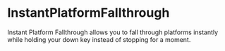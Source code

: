 # InstantPlatformFallthrough
Instant Platform Fallthrough allows you to fall through platforms instantly while holding your down key instead of stopping for a moment.
